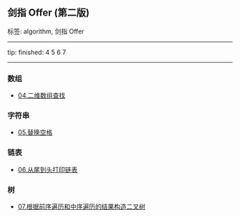 ## 剑指 Offer (第二版)

标签: algorithm, 剑指 Offer

---

tip:
finished: 
4    5    6    7
 
---
 
### 数组

- [04.二维数组查找](array/two_dim_array_search04.go)

### 字符串

- [05.替换空格](string/replace_blank.go)

### 链表

- [06.从尾到头打印链表](linkedlist/print_list_reversingly06.go)

### 树

- [07.根据前序遍历和中序遍历的结果构造二叉树](tree/build_tree_with_preorder_inorder_array07.go)